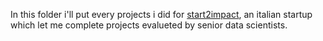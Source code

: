In this folder i'll put every projects i did for <a href="">start2impact</a>, an italian startup which let me complete projects evalueted by senior data scientists.